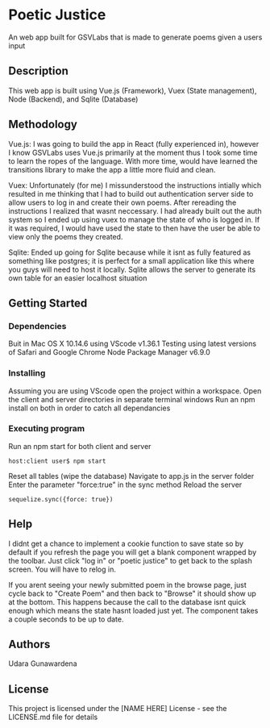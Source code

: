 # Poetic Justice

An web app built for GSVLabs that is made to generate poems given a users input

## Description

This web app is built using Vue.js (Framework), Vuex (State management), Node (Backend), and Sqlite (Database)

## Methodology

Vue.js: I was going to build the app in React (fully experienced in), however I know GSVLabs uses Vue.js primarily at the moment thus I took some time to learn the ropes of the language. With more time, would have learned the transitions library to make the app a little more fluid and clean.

Vuex: Unfortunately (for me) I missunderstood the instructions intially which resulted in me thinking that I had to build out authentication server side to allow users to log in and create their own poems. After rereading the instructions I realized that wasnt neccessary. I had already built out the auth system so I ended up using vuex to manage the state of who is logged in. If it was required, I would have used the state to then have the user be able to view only the poems they created.

Sqlite: Ended up going for Sqlite because while it isnt as fully featured as something like postgres; it is perfect for a small application like this where you guys will need to host it locally. Sqlite allows the server to generate its own table for an easier localhost situation


## Getting Started

### Dependencies

Buit in Mac OS X 10.14.6 using VScode v1.36.1
Testing using latest versions of Safari and Google Chrome
Node Package Manager v6.9.0


### Installing

Assuming you are using VScode open the project within a workspace.
Open the client and server directories in separate terminal windows
Run an npm install on both in order to catch all dependancies

### Executing program

Run an npm start for both client and server
```
host:client user$ npm start
```
Reset all tables (wipe the database)
  Navigate to app.js in the server folder
  Enter the parameter "force:true" in the sync method
  Reload the server
```
sequelize.sync({force: true})
```

## Help

I didnt get a chance to implement a cookie function to save state so by default if you refresh the page you will get a blank component wrapped by the toolbar. Just click "log in" or "poetic justice" to get back to the splash screen. You will have to relog in. 

If you arent seeing your newly submitted poem in the browse page, just cycle back to "Create Poem" and then back to "Browse" it should show up at the bottom. This happens because the call to the database isnt quick enough which means the state hasnt loaded just yet. The component takes a couple seconds to be up to date. 

## Authors

Udara Gunawardena

## License

This project is licensed under the [NAME HERE] License - see the LICENSE.md file for details
